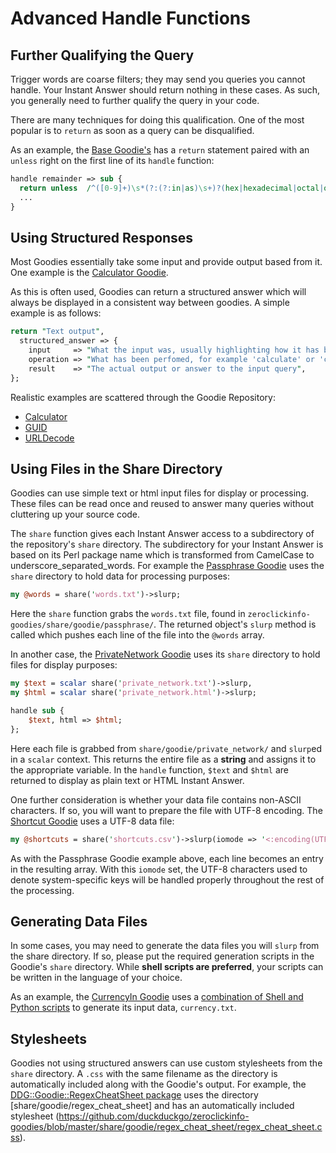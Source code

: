 # Advanced Handle Functions

## Further Qualifying the Query

Trigger words are coarse filters; they may send you queries you cannot handle. Your Instant Answer should return nothing in these cases.  As such, you generally need to further qualify the query in your code.

There are many techniques for doing this qualification.  One of the most popular is to `return` as soon as a query can be disqualified.

As an example, the [Base Goodie's](https://github.com/duckduckgo/zeroclickinfo-goodies/blob/master/lib/DDG/Goodie/Base.pm) has a `return` statement paired with an `unless` right on the first line of its `handle` function:

```perl
handle remainder => sub {
  return unless  /^([0-9]+)\s*(?:(?:in|as)\s+)?(hex|hexadecimal|octal|oct|binary|base\s*([0-9]+))$/;
  ...
}
```

## Using Structured Responses

Most Goodies essentially take some input and provide output based from it. One example is the [Calculator Goodie](https://github.com/duckduckgo/zeroclickinfo-goodies/blob/master/lib/DDG/Goodie/Calculator.pm).

As this is often used, Goodies can return a structured answer which will always be displayed in a consistent way between goodies. A simple example is as follows:

```perl
return "Text output",
  structured_answer => {
    input     => "What the input was, usually highlighting how it has been parsed",
    operation => "What has been perfomed, for example 'calculate' or 'convert'",
    result    => "The actual output or answer to the input query",
};
```

Realistic examples are scattered through the Goodie Repository:
 * [Calculator](https://github.com/duckduckgo/zeroclickinfo-goodies/blob/master/lib/DDG/Goodie/Calculator.pm#L155...L162)
 * [GUID](https://github.com/duckduckgo/zeroclickinfo-goodies/blob/master/lib/DDG/Goodie/GUID.pm#L47..L52)
 * [URLDecode](https://github.com/duckduckgo/zeroclickinfo-goodies/blob/master/lib/DDG/Goodie/URLDecode.pm#L45..L50)

## Using Files in the Share Directory

Goodies can use simple text or html input files for display or processing. These files can be read once and reused to answer many queries without cluttering up your source code.

The `share` function gives each Instant Answer access to a subdirectory of the repository's `share` directory. The subdirectory for your Instant Answer is based on its Perl package name which is transformed from CamelCase to underscore_separated_words. For example the [Passphrase Goodie](https://github.com/duckduckgo/zeroclickinfo-goodies/blob/master/lib/DDG/Goodie/Passphrase.pm) uses the `share` directory to hold data for processing purposes:

```perl
my @words = share('words.txt')->slurp;
```

Here the `share` function grabs the `words.txt` file, found in `zeroclickinfo-goodies/share/goodie/passphrase/`. The returned object's `slurp` method is called which pushes each line of the file into the `@words` array.

In another case, the [PrivateNetwork Goodie](https://github.com/duckduckgo/zeroclickinfo-goodies/blob/master/lib/DDG/Goodie/PrivateNetwork.pm) uses its `share` directory to hold files for display purposes:

```perl
my $text = scalar share('private_network.txt')->slurp,
my $html = scalar share('private_network.html')->slurp;

handle sub {
    $text, html => $html;
};
```

Here each file is grabbed from `share/goodie/private_network/` and `slurp`ed in a `scalar` context. This returns the entire file as a **string** and assigns it to the appropriate variable. In the `handle` function, `$text` and `$html` are returned to display as plain text or HTML Instant Answer.

One further consideration is whether your data file contains non-ASCII characters. If so, you will want to prepare the file with UTF-8 encoding.  The [Shortcut Goodie](https://github.com/duckduckgo/zeroclickinfo-goodies/blob/master/lib/DDG/Goodie/Shortcut.pm) uses a UTF-8 data file:

```perl
my @shortcuts = share('shortcuts.csv')->slurp(iomode => '<:encoding(UTF-8)');
```

As with the Passphrase Goodie example above, each line becomes an entry in the resulting array. With this `iomode` set, the UTF-8 characters used to denote system-specific keys will be handled properly throughout the rest of the processing.

## Generating Data Files

In some cases, you may need to generate the data files you will `slurp` from the share directory. If so, please put the required generation scripts in the Goodie's `share` directory. While **shell scripts are preferred**, your scripts can be written in the language of your choice.

As an example, the [CurrencyIn Goodie](https://github.com/duckduckgo/zeroclickinfo-goodies/tree/master/share/goodie/currency_in) uses a [combination of Shell and Python scripts](https://github.com/duckduckgo/zeroclickinfo-goodies/tree/master/share/goodie/currency_in) to generate its input data, `currency.txt`.

## Stylesheets

Goodies not using structured answers can use custom stylesheets from the `share` directory. A `.css` with the same filename as the directory is automatically included along with the Goodie's output. For example, the [DDG::Goodie::RegexCheatSheet package](https://github.com/duckduckgo/zeroclickinfo-goodies/blob/master/lib/DDG/Goodie/RegexCheatSheet.pm) uses the directory [share/goodie/regex_cheat_sheet] and has an automatically included stylesheet (https://github.com/duckduckgo/zeroclickinfo-goodies/blob/master/share/goodie/regex_cheat_sheet/regex_cheat_sheet.css).
